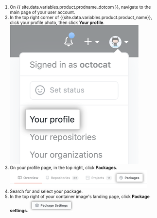 1. On {{ site.data.variables.product.prodname_dotcom }}, navigate to the main page of your user account.
2. In the top right corner of {{site.data.variables.product.product_name}}, click your profile photo, then click **Your profile**.
  ![Profile photo](/assets/images/help/profile/top_right_avatar.png)
3. On your profile page, in the top right, click **Packages**.
  ![Packages option on profile page](/assets/images/help/package-registry/packages-from-user-profile.png)
3. Search for and select your package.
4. In the top right of your container image's landing page, click **Package settings**.
  ![Package settings button](/assets/images/help/package-registry/packages-settings-from-package-landing-page.png)
